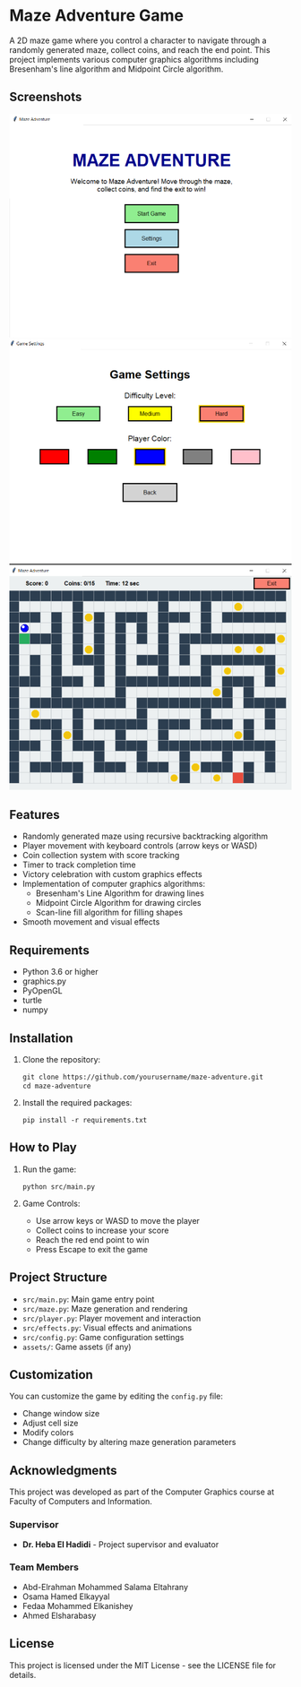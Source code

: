 # Maze Adventure Game

A 2D maze game where you control a character to navigate through a randomly generated maze, collect coins, and reach the end point. This project implements various computer graphics algorithms including Bresenham's line algorithm and Midpoint Circle algorithm.

## Screenshots

![Game Welcome Screen](Screenshots/Screenshot%20(1).png)
![Gameplay](Screenshots/Screenshot%20(2).png)
![Victory Screen](Screenshots/Screenshot%20(3).png)

## Features

- Randomly generated maze using recursive backtracking algorithm
- Player movement with keyboard controls (arrow keys or WASD)
- Coin collection system with score tracking
- Timer to track completion time
- Victory celebration with custom graphics effects
- Implementation of computer graphics algorithms:
  - Bresenham's Line Algorithm for drawing lines
  - Midpoint Circle Algorithm for drawing circles
  - Scan-line fill algorithm for filling shapes
- Smooth movement and visual effects

## Requirements

- Python 3.6 or higher
- graphics.py
- PyOpenGL
- turtle
- numpy

## Installation

1. Clone the repository:
   ```
   git clone https://github.com/yourusername/maze-adventure.git
   cd maze-adventure
   ```

2. Install the required packages:
   ```
   pip install -r requirements.txt
   ```

## How to Play

1. Run the game:
   ```
   python src/main.py
   ```

2. Game Controls:
   - Use arrow keys or WASD to move the player
   - Collect coins to increase your score
   - Reach the red end point to win
   - Press Escape to exit the game

## Project Structure

- `src/main.py`: Main game entry point
- `src/maze.py`: Maze generation and rendering
- `src/player.py`: Player movement and interaction
- `src/effects.py`: Visual effects and animations
- `src/config.py`: Game configuration settings
- `assets/`: Game assets (if any)

## Customization

You can customize the game by editing the `config.py` file:
- Change window size
- Adjust cell size
- Modify colors
- Change difficulty by altering maze generation parameters

## Acknowledgments

This project was developed as part of the Computer Graphics course at Faculty of Computers and Information.

### Supervisor
- **Dr. Heba El Hadidi** - Project supervisor and evaluator

### Team Members
- Abd-Elrahman Mohammed Salama Eltahrany
- Osama Hamed Elkayyal
- Fedaa Mohammed Elkanishey
- Ahmed Elsharabasy

## License

This project is licensed under the MIT License - see the LICENSE file for details.